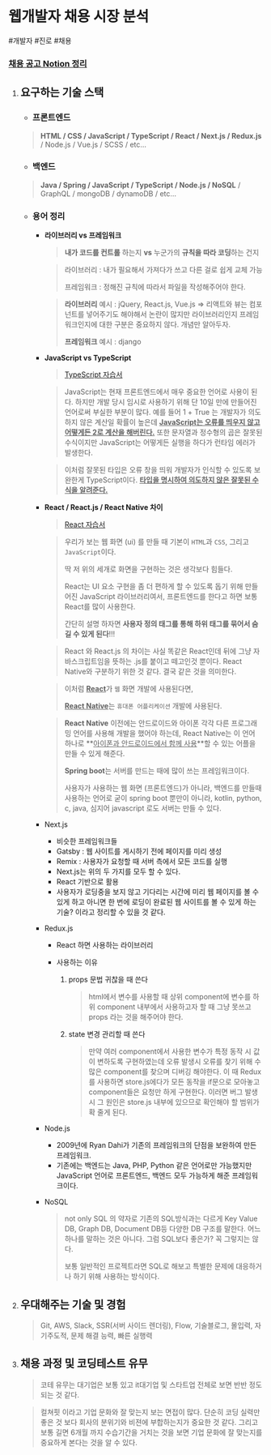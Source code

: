 # 웹개발자 채용 시장 분석

#개발자 #진로 #채용

### [채용 공고 Notion 정리](https://subsequent-swift-e1a.notion.site/46f9cd9e3a7a430d8d1eff7f3d01c78d?v=982e5e062b6842e585fcf8ad243c2f84)



1. ## 요구하는 기술 스택

   - ### 프론트엔드

   > **HTML / CSS / JavaScript / TypeScript / React / Next.js / Redux.js** / Node.js / Vue.js / SCSS / etc...

   - ### 백엔드

   > **Java / Spring / JavaScript / TypeScript / Node.js / NoSQL** / GraphQL / mongoDB / dynamoDB / etc...

   - ### 용어 정리

     - **라이브러리 vs 프레임워크**

       > **내가 코드를 컨트롤** 하는지 **vs** 누군가의 **규칙을 따라 코딩**하는 건지

       > 라이브러리 : 내가 필요해서 가져다가 쓰고 다른 걸로 쉽게 교체 가능
       >
       > 프레임워크 : 정해진 규칙에 따라서 파일을 작성해주어야 한다.

       > **라이브러리** 예시 : jQuery, React.js, Vue.js  => 리액트와 뷰는 컴포넌트를 넣어주기도 해야해서 논란이 많지만 라이브러리인지 프레임 워크인지에 대한 구분은 중요하지 않다. 개념만 알아두자.
       >
       > **프레임워크** 예시 : django

     - **JavaScript vs TypeScript**

       > [TypeScript 자습서](https://www.typescriptlang.org/docs/handbook/typescript-from-scratch.html)

       >  JavaScript는 현재 프론트엔드에서 매우 중요한 언어로 사용이 된다. 하지만 개발 당시 임시로 사용하기 위해 단 10일 만에 만들어진 언어로써 부실한 부분이 많다. 예를 들어 1 + True 는 개발자가 의도하지 않은 계산일 확률이 높은데 **<u>JavaScript는 오류를 띄우지 않고 어떻게든 2로 계산을 해버린다.</u>** 또한 문자열과 정수형의 곱은 잘못된 수식이지만 JavaScript는 어떻게든 실행을 하다가 런타임 에러가 발생한다. 

       > 이처럼 잘못된 타입은 오류 창을 띄워 개발자가 인식할 수 있도록 보완한게 TypeScript이다. **<u>타입을 명시하여 의도하지 않은 잘못된 수식을 알려준다.</u>**

     - **React / React.js / React Native 차이**

       > [React 자습서](https://ko.reactjs.org/tutorial/tutorial.html#what-is-react)

       > 우리가 보는 웹 화면 (ui) 를 만들 때 기본이 `HTML`과 `CSS`, 그리고 `JavaScript`이다.
       >
       > 딱 저 위의 세개로 화면을 구현하는 것은 생각보다 힘들다.
       >
       > React는 UI 요소 구현을 좀 더 편하게 할 수 있도록 돕기 위해 만들어진 JavaScript 라이브러리여서, 프론트엔드를 한다고 하면 보통 React를 많이 사용한다.
       >
       > 간단히 설명 하자면 **사용자 정의 태그를 통해 하위 태그를 묶어서 숨길 수 있게 된다**!!!

       > React 와 React.js 의 차이는 사실 똑같은 React인데 뒤에 그냥 자바스크립트임을 뜻하는 .js를 붙이고 떼고인것 뿐이다. React Native와 구분하기 위한 것 같다. 결국 같은 것을 의미한다.

       > 이처럼 <u>**React**</u>가 `웹` 화면 개발에 사용된다면, 
       >
       > <u>**React Native**</u>는 `휴대폰 어플리케이션` 개발에 사용된다.

       > **React Native** 이전에는 안드로이드와 아이폰 각각 다른 프로그래밍 언어를 사용해 개발을 했어야 하는데, React Native는 이 언어 하나로 **<u>아이폰과 안드로이드에서 함께 사용</u>**할 수 있는 어플을 만들 수 있게 해준다.
       >
       > **Spring boot**는 서버를 만드는 때에 많이 쓰는 프레임워크이다.
       >
       > 사용자가 사용하는 웹 화면 (프론트엔드)가 아니라, 백엔드를 만들때 사용하는 언어로 굳이 spring boot 뿐만이 아니라, kotlin, python, c, java, 심지어 javascript 로도 서버는 만들 수 있다. 

     - Next.js
     
       -  비슷한 프레임워크들
         - Gatsby : 웹 사이트를 게시하기 전에 페이지를 미리 생성
         - Remix : 사용자가 요청할 때 서버 측에서 모든 코드를 실행
       - Next.js는 위의 두 가지를 모두 할 수 있다.
       - React 기반으로 활용
       - 사용자가 로딩중을 보지 않고 기다리는 시간에 미리 웹 페이지를 볼 수 있게 하고 아니면 한 번에 로딩이 완료된 웹 사이트를 볼 수 있게 하는 기술? 이라고 정리할 수 있을 것 같다.
     
     - Redux.js
     
       - React 하면 사용하는 라이브러리
     
       - 사용하는 이유
     
         1. props 문법 귀찮을 때 쓴다
     
            > html에서 변수를 사용할 때 상위 component에 변수를 하위 component 내부에서 사용하고자 할 때 그냥 못쓰고 props 라는 것을 해주어야 한다.
     
         2. state 변경 관리할 때 쓴다
     
            > 만약 여러 component에서 사용한 변수가 특정 동작 시 값이 변하도록 구현하였는데 오류 발생시 오류를 찾기 위해 수많은 component를 찾으며 디버깅 해야한다. 이 때 Redux를 사용하면 store.js에다가 모든 동작을 if문으로 모아놓고 component들은 요청만 하게 구현한다. 이러면 버그 발생시 그 원인은 store.js 내부에 있으므로 확인해야 할 범위가 확 줄게 된다.
     
     - Node.js
     
       - 2009년에 Ryan Dahi가 기존의 프레임워크의 단점을 보완하여 만든 프레임워크.
       - 기존에는 백엔드는 Java, PHP, Python 같은 언어로만 가능했지만 JavaScript 언어로 프론트엔드, 백엔드 모두 가능하게 해준 프레임워크이다.
     
     - NoSQL
     
       >  not only SQL 의 약자로 기존의 SQL방식과는 다르게 Key Value DB, Graph DB, Document DB등 다양한 DB 구조를 말한다. 어느 하나를 말하는 것은 아니다. 그럼 SQL보다 좋은가? 꼭 그렇지는 않다.
       >
       > 보통 일반적인 프로젝트라면 SQL로 해보고 특별한 문제에 대응하거나 하기 위해 사용하는 방식이다.
     
       

2. ## 우대해주는 기술 및 경험

   > Git, AWS, Slack, SSR(서버 사이드 렌더링), Flow, 기술블로그, 몰입력, 자기주도적, 문제 해결 능력, 빠른 실행력

   

3. ## 채용 과정 및 코딩테스트 유무

   > 코테 유무는 대기업은 보통 있고 it대기업 및 스타트업 전체로 보면 반반 정도 되는 것 같다.

   > 컬쳐핏 이라고 기업 문화와 잘 맞는지 보는 면접이 많다. 단순히 코딩 실력만 좋은 것 보다 회사의 분위기와 비젼에 부합하는지가 중요한 것 같다. 그리고 보통 길면 6개월 까지 수습기간을 거치는 것을 보면 기업 문화에 잘 맞는지를 중요하게 본다는 것을 알 수 있다.
